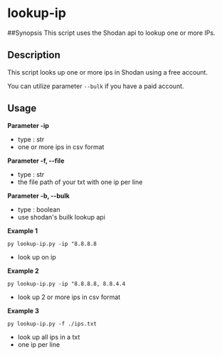 # lookup-ip

##Synopsis
This script uses the Shodan api to lookup one or more IPs.

## Description
This script looks up one or more ips in Shodan using a free account.

You can utilize parameter `--bulk` if you have a paid account.

## Usage

**Parameter -ip**
- type : str
- one or more ips in csv format

**Parameter -f, --file**
- type : str
- the file path of your txt with one ip per line

**Parameter -b, --bulk**
- type : boolean
- use shodan's builk lookup api

**Example 1**

`py lookup-ip.py -ip "8.8.8.8`

- look up on ip

**Example 2**

`py lookup-ip.py -ip "8.8.8.8, 8.8.4.4`

- look up 2 or more ips in csv format

**Example 3**

`py lookup-ip.py -f ./ips.txt`

- look up all ips in a txt
- one ip per line
